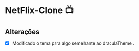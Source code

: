 

# NetFlix-Clone 📺

## Alterações

-[x] Modificado o tema para algo semelhante ao draculaTheme .

<h1 align="center">
  <img src"../public/Clone-Netflix.gif" />
</h1>

